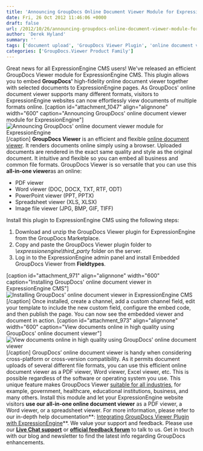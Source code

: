 ```yaml
---
title: 'Announcing GroupDocs Online Document Viewer Module for ExpressionEngine'
date: Fri, 26 Oct 2012 11:46:06 +0000
draft: false
url: /2012/10/26/announcing-groupdocs-online-document-viewer-module-for-expressionengine/
author: 'Derek Hyland'
summary: ''
tags: ['document upload', 'GroupDocs Viewer Plugin', 'online document viewer', 'View documents online', 'zArchive']
categories: ['GroupDocs.Viewer Product Family']
---
```


Great news for all ExpressionEngine CMS users! We've released an efficient GroupDocs Viewer module for ExpressionEngine CMS. This plugin allows you to embed **GroupDocs'** high-fidelity online document viewer together with selected documents to ExpressionEngine pages. As GroupDocs' online document viewer supports many different formats, visitors to ExpressionEngine websites can now effortlessly view documents of multiple formats online. \[caption id="attachment\_1047" align="alignnone" width="600" caption="Announcing GroupDocs' online document viewer module for ExpressionEngine"\]![Announcing GroupDocs' online document viewer module for ExpressionEngine](https://blog.groupdocs.com/wp-content/uploads/sites/4/2012/10/ee-viewer-plugin.jpg)\[/caption\] **GroupDocs Viewer** is an efficient and flexible [online document viewer](http://groupdocs.com/apps/viewer "online document viewer"). It renders documents online simply using a browser. Uploaded documents are rendered in the exact same quality and style as the original document. It intuitive and flexible so you can embed all business and common file formats. GroupDocs Viewer is so versatile that you can use this **all-in-one viewer**as an online:  

*   PDF viewer
*   Word viewer (DOC, DOCX, TXT, RTF, ODT)
*   PowerPoint viewer (PPT, PPTX)
*   Spreadsheet viewer (XLS, XLSX)
*   Image file viewer (JPG, BMP, GIF, TIFF)

Install this plugin to ExpressionEngine CMS using the following steps:

1.  Download and unzip the GroupDocs Viewer plugin for ExpressionEngine from the GroupDocs Marketplace.
2.  Copy and paste the GroupDocs Viewer plugin folder to _\\expressionengine\\third\_party_ folder on the server.
3.  Log in to the ExpressionEngine admin panel and install Embedded GroupDocs Viewer from **Fieldtypes**.

\[caption id="attachment\_971" align="alignnone" width="600" caption="Installing GroupDocs' online document viewer in ExpressionEngine CMS"\]![Installing GroupDocs' online document viewer in ExpressionEngine CMS](https://blog.groupdocs.com/wp-content/uploads/sites/4/2012/10/Installing-GroupDocs-online-document-viewer-in-ExpressionEngine-CMS.png)\[/caption\] Once installed, create a channel, add a custom channel field, edit your template to include the new custom field, configure the embed code, and then publish the page. You can now see the embedded viewer and document in action. \[caption id="attachment\_973" align="alignnone" width="600" caption="View documents online in high quality using GroupDocs' online document viewer"\]![View documents online in high quality using GroupDocs' online document viewer](https://blog.groupdocs.com/wp-content/uploads/sites/4/2012/10/View-documents-online-in-high-quality-using-GroupDocs-online-document-viewer.png)\[/caption\] GroupDocs’ online document viewer is handy when considering cross-platform or cross-version compatibility. As it permits document uploads of several different file formats, you can use this efficient online document viewer as a PDF viewer, Word viewer, Excel viewer, etc. This is possible regardless of the software or operating system you use. This unique feature makes GroupDocs Viewer [suitable for all industries](http://groupdocs.com/apps/viewer), for example, government, healthcare, educational institutions, business, and many others. Install this module and let your ExpressionEngine website visitors **use our all-in-one online document viewer** as a PDF viewer, a Word viewer, or a spreadsheet viewer. For more information, please refer to our in-depth help documentation**: [Integrating GroupDocs Viewer Plugin with ExpressionEngine](https://docs.groupdocs.com/viewer/)**. We value your support and feedback. Please use our **[Live Chat support](http://groupdocs.com/)** or **[official feedback forum](http://groupdocs.com/Community/Forums/Default.aspx)** to talk to us. Get in touch with our blog and newsletter to find the latest info regarding GroupDocs enhancements.





